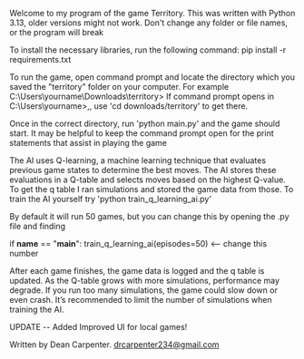 Welcome to my program of the game Territory. This was written with Python 3.13, older versions might not work.
Don't change any folder or file names, or the program will break

To install the necessary libraries, run the following command: pip install -r requirements.txt

To run the game, open command prompt and locate the directory which you saved the "territory" folder on your computer. For example
C:\Users\yourname\Downloads\territory>
If command prompt opens in C:\Users\yourname>,, use 'cd downloads/territory' to get there.

Once in the correct directory, run 'python main.py' and the game should start. It may be helpful to keep the command prompt open for the print statements that assist in playing the game

The AI uses Q-learning, a machine learning technique that evaluates previous game states to determine the best moves. The AI stores these evaluations in a Q-table and selects moves based on the highest Q-value. To get the q table I ran simulations and stored the game data from those. To train the AI yourself try 'python train_q_learning_ai.py' 

By default it will run 50 games, but you can change this by opening the .py file and finding

if __name__ == "__main__":
    train_q_learning_ai(episodes=50)   <-- change this number 

After each game finishes, the game data is logged and the q table is updated. As the Q-table grows with more simulations, performance may degrade. If you run too many simulations, the game could slow down or even crash. It’s recommended to limit the number of simulations when training the AI.

UPDATE -- Added Improved UI for local games!

Written by Dean Carpenter. drcarpenter234@gmail.com
